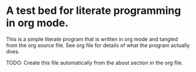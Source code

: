 # A test bed for literate programming in org mode.

This is a simple literate program that is written in org mode and tangled from the org source file.
See org file for details of what the program actually does.

TODO: Create this file automatically from the about section in the org file.
